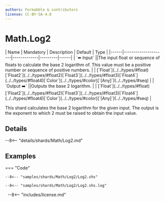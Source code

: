 ```yaml
---
authors: Formabble & contributors
license: CC-BY-SA-4.0
---
```



# Math.Log2

<div class="sh-parameters" markdown="1">
| Name | Mandatory | Description | Default | Type |
|------|---------------------|-------------|---------|------|
| `⬅️ Input` ||The input float or sequence of floats to calculate the base 2 logarithm of. This value must be a positive number or sequence of positive numbers. | | [`Float`](../../types/#float)[`Float2`](../../types/#float2)[`Float3`](../../types/#float3)[`Float4`](../../types/#float4)[`Color`](../../types/#color)[`[Any]`](../../types/#seq) |
| `Output ➡️` ||Outputs the base 2 logarithm. | | [`Float`](../../types/#float)[`Float2`](../../types/#float2)[`Float3`](../../types/#float3)[`Float4`](../../types/#float4)[`Color`](../../types/#color)[`[Any]`](../../types/#seq) |

</div>

This shard calculates the base 2 logarithm for the given input. The output is the exponent to which 2 must be raised to obtain the input value.

## Details

--8<-- "details/shards/Math/Log2.md"


## Examples

=== "Code"

  ```x86asm linenums="1"
  --8<-- "samples/shards/Math/Log2/Log2.shs"
  ```

  ```
  --8<-- "samples/shards/Math/Log2/Log2.shs.log"
  ```
&nbsp;
--8<-- "includes/license.md"

